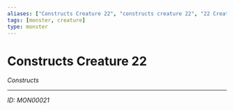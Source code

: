 ```yaml
---
aliases: ["Constructs Creature 22", "constructs creature 22", "22 Creature Constructs"]
tags: [monster, creature]
type: monster
---
```


# Constructs Creature 22

*Constructs*

---
*ID: MON00021*